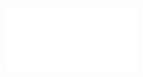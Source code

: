<iframe src="//player.bilibili.com/player.html?aid=100007600&bvid=BV1y7411Q7mJ&cid=170617999&page=1" scrolling="no" border="0" frameborder="no" framespacing="0" allowfullscreen="true"> </iframe>

